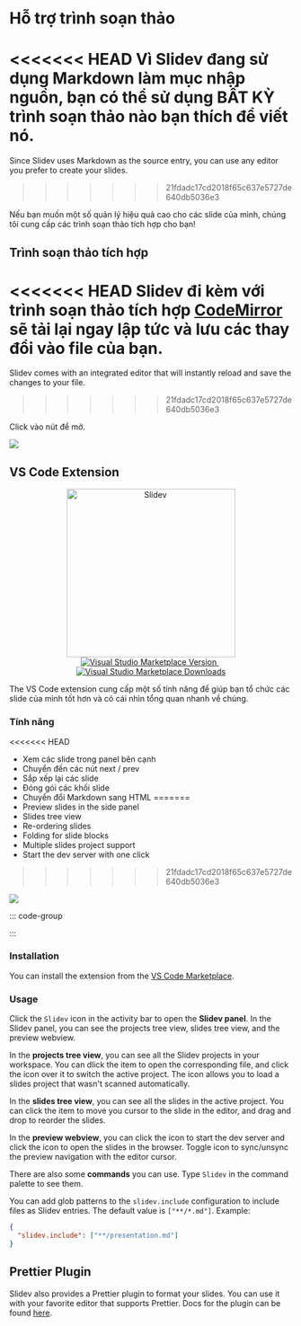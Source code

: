 # Hỗ trợ trình soạn thảo

<<<<<<< HEAD
Vì Slidev đang sử dụng Markdown làm mục nhập nguồn, bạn có thể sử dụng BẤT KỲ trình soạn thảo nào bạn thích để viết nó.
=======
Since Slidev uses Markdown as the source entry, you can use any editor you prefer to create your slides.
>>>>>>> 21fdadc17cd2018f65c637e5727de640db5036e3

Nếu bạn muốn một số quản lý hiệu quả cao cho các slide của mình, chúng tôi cung cấp các trình soạn thảo tích hợp cho bạn!

## Trình soạn thảo tích hợp

<<<<<<< HEAD
Slidev đi kèm với trình soạn thảo tích hợp [CodeMirror](https://codemirror.net/) sẽ tải lại ngay lập tức và lưu các thay đổi vào file của bạn. 
=======
Slidev comes with an integrated editor that will instantly reload and save the changes to your file.
>>>>>>> 21fdadc17cd2018f65c637e5727de640db5036e3

Click vào nút <carbon-edit class="inline-icon-btn"/> để mở.

![](/screenshots/integrated-editor.png)

## VS Code Extension

<p align="center">
    <a href="https://github.com/slidevjs/slidev" target="_blank">
        <img src="https://cdn.jsdelivr.net/gh/slidevjs/slidev/assets/logo-for-vscode.png" alt="Slidev" width="300"/>
    </a>
    <br>
    <a href="https://marketplace.visualstudio.com/items?itemName=antfu.slidev" target="__blank">
        <img src="https://img.shields.io/visual-studio-marketplace/v/antfu.slidev.svg?color=4EC5D4&amp;label=VS%20Code%20Marketplace&logo=visual-studio-code" alt="Visual Studio Marketplace Version" />
    </a>
    &nbsp;
    <a href="https://marketplace.visualstudio.com/items?itemName=antfu.slidev" target="__blank">
        <img src="https://img.shields.io/visual-studio-marketplace/d/antfu.slidev.svg?color=2B90B6" alt="Visual Studio Marketplace Downloads" />
    </a>
</p>

The VS Code extension cung cấp một số tính năng để giúp bạn tổ chức các slide của mình tốt hơn và có cái nhìn tổng quan nhanh về chúng.

### Tính năng

<<<<<<< HEAD
- Xem các slide trong panel bên cạnh
- Chuyển đến các nút next / prev
- Sắp xếp lại các slide
- Đóng gói các khối slide
- Chuyển đổi Markdown sang HTML
=======
- Preview slides in the side panel
- Slides tree view
- Re-ordering slides
- Folding for slide blocks
- Multiple slides project support
- Start the dev server with one click
>>>>>>> 21fdadc17cd2018f65c637e5727de640db5036e3

![](https://github.com/slidevjs/slidev/assets/63178754/2c9ba01a-d21f-4b33-b6b6-4e249873f865)

::: code-group

<TheTweet id="1395333405345148930" />

<TheTweet id="1789684139152810151" />

:::

### Installation

You can install the extension from the [VS Code Marketplace](https://marketplace.visualstudio.com/items?itemName=antfu.slidev).

### Usage

Click the `Slidev` icon in the activity bar to open the **Slidev panel**. In the Slidev panel, you can see the projects tree view, slides tree view, and the preview webview.

In the **projects tree view**, you can see all the Slidev projects in your workspace. You can dlick the item to open the corresponding file, and click the <codicon-eye /> icon over it to switch the active project. The <codicon-add /> icon allows you to load a slides project that wasn't scanned automatically.

In the **slides tree view**, you can see all the slides in the active project. You can click the item to move you cursor to the slide in the editor, and drag and drop to reorder the slides.

In the **preview webview**, you can click the <codicon-run-all /> icon to start the dev server and click the <codicon-globe /> icon to open the slides in the browser. Toggle <codicon-lock /> icon to sync/unsync the preview navigation with the editor cursor.

There are also some **commands** you can use. Type `Slidev` in the command palette to see them.

You can add glob patterns to the `slidev.include` configuration to include files as Slidev entries. The default value is `["**/*.md"]`. Example:

```json
{
  "slidev.include": ["**/presentation.md"]
}
```

## Prettier Plugin

Slidev also provides a Prettier plugin to format your slides. You can use it with your favorite editor that supports Prettier. Docs for the plugin can be found [here](https://github.com/slidevjs/prettier-plugin).
